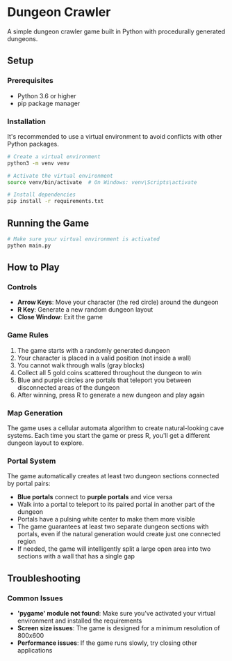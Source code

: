 # Dungeon Crawler

A simple dungeon crawler game built in Python with procedurally generated dungeons.

## Setup

### Prerequisites

- Python 3.6 or higher
- pip package manager

### Installation

It's recommended to use a virtual environment to avoid conflicts with other Python packages.

```bash
# Create a virtual environment
python3 -m venv venv

# Activate the virtual environment
source venv/bin/activate  # On Windows: venv\Scripts\activate

# Install dependencies
pip install -r requirements.txt
```

## Running the Game

```bash
# Make sure your virtual environment is activated
python main.py
```

## How to Play

### Controls

- **Arrow Keys**: Move your character (the red circle) around the dungeon
- **R Key**: Generate a new random dungeon layout
- **Close Window**: Exit the game

### Game Rules

1. The game starts with a randomly generated dungeon
2. Your character is placed in a valid position (not inside a wall)
3. You cannot walk through walls (gray blocks)
4. Collect all 5 gold coins scattered throughout the dungeon to win
5. Blue and purple circles are portals that teleport you between disconnected areas of the dungeon
6. After winning, press R to generate a new dungeon and play again

### Map Generation

The game uses a cellular automata algorithm to create natural-looking cave systems. Each time you start the game or press R, you'll get a different dungeon layout to explore.

### Portal System

The game automatically creates at least two dungeon sections connected by portal pairs:

- **Blue portals** connect to **purple portals** and vice versa
- Walk into a portal to teleport to its paired portal in another part of the dungeon
- Portals have a pulsing white center to make them more visible
- The game guarantees at least two separate dungeon sections with portals, even if the natural generation would create just one connected region
- If needed, the game will intelligently split a large open area into two sections with a wall that has a single gap

## Troubleshooting

### Common Issues

- **'pygame' module not found**: Make sure you've activated your virtual environment and installed the requirements
- **Screen size issues**: The game is designed for a minimum resolution of 800x600
- **Performance issues**: If the game runs slowly, try closing other applications
